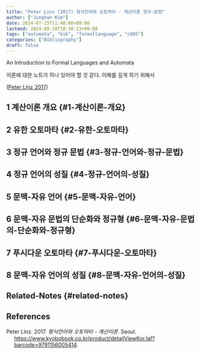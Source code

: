 ```yaml
---
title: "Peter Linz (2017) 형식언어와 오토마타 - 계산이론 정규-문법"
author: ["Junghan Kim"]
date: 2024-07-15T11:48:00+09:00
lastmod: 2024-09-28T18:30:23+09:00
tags: ["automata", "bib", "formallanguage", "c005"]
categories: ["Bibliography"]
draft: false
---
```


An Introduction to Formal Languages and Automata

이론에 대한 노트가 하나 있어야 할 것 같다. 이해를 깊게 하기 위해서

(<a href="#citeproc_bib_item_1">Peter Linz 2017</a>)


## 1 계산이론 개요 {#1-계산이론-개요}


## 2 유한 오토마타 {#2-유한-오토마타}


## 3 정규 언어와 정규 문법 {#3-정규-언어와-정규-문법}


## 4 정규 언어의 성질 {#4-정규-언어의-성질}


## 5 문맥-자유 언어 {#5-문맥-자유-언어}


## 6 문맥-자유 문법의 단순화와 정규형 {#6-문맥-자유-문법의-단순화와-정규형}


## 7 푸시다운 오토마타 {#7-푸시다운-오토마타}


## 8 문맥-자유 언어의 성질 {#8-문맥-자유-언어의-성질}


## Related-Notes {#related-notes}

## References

<style>.csl-entry{text-indent: -1.5em; margin-left: 1.5em;}</style><div class="csl-bib-body">
  <div class="csl-entry"><a id="citeproc_bib_item_1"></a>Peter Linz. 2017. <i>형식언어와 오토마타 - 계산이론</i>. Seoul. <a href="https://www.kyobobook.co.kr/product/detailViewKor.laf?barcode=9791156005414">https://www.kyobobook.co.kr/product/detailViewKor.laf?barcode=9791156005414</a>.</div>
</div>
